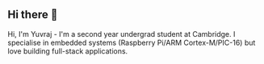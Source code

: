 ## Hi there 👋
Hi, I'm Yuvraj - I'm  a second year undergrad student at Cambridge. I specialise in embedded systems (Raspberry Pi/ARM Cortex-M/PIC-16) but love building full-stack applications. 


